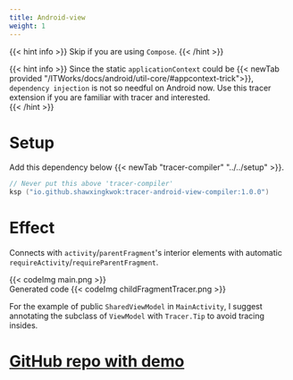```yaml
---
title: Android-view
weight: 1
---
```


{{< hint info >}}
Skip if you are using `Compose`. 
{{< /hint >}}

{{< hint info >}}
Since the static `applicationContext` could be {{< newTab provided "/ITWorks/docs/android/util-core/#appcontext-trick">}}, `dependency injection` is not so needful on Android now. Use this tracer extension if you 
are familiar with tracer and interested.  
{{< /hint >}}

# Setup
Add this dependency below {{< newTab "tracer-compiler" "../../setup" >}}.
```kotlin
// Never put this above 'tracer-compiler'
ksp ("io.github.shawxingkwok:tracer-android-view-compiler:1.0.0")
```

# Effect
Connects with `activity`/`parentFragment`'s interior elements with automatic 
`requireActivity`/`requireParentFragment`.

{{< codeImg main.png >}}
<br>
Generated code
{{< codeImg childFragmentTracer.png >}}

For the example of public `SharedViewModel` in `MainActivity`, I suggest annotating the subclass of `ViewModel` 
with `Tracer.Tip` to avoid tracing insides. 

# <a href="https://github.com/ShawxingKwok/Tracer-AndroidView" target="_blank"> GitHub repo with demo</a>